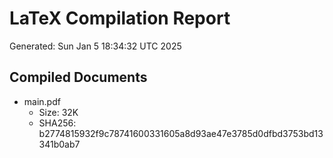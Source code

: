 # LaTeX Compilation Report
Generated: Sun Jan  5 18:34:32 UTC 2025
## Compiled Documents
- main.pdf
  - Size: 32K
  - SHA256: b2774815932f9c78741600331605a8d93ae47e3785d0dfbd3753bd13341b0ab7
